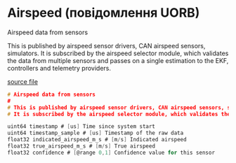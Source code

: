 # Airspeed (повідомлення UORB)

Airspeed data from sensors

This is published by airspeed sensor drivers, CAN airspeed sensors, simulators.
It is subscribed by the airspeed selector module, which validates the data from multiple sensors and passes on a single estimation to the EKF, controllers and telemetry providers.

[source file](https://github.com/PX4/PX4-Autopilot/blob/main/msg/Airspeed.msg)

```c
# Airspeed data from sensors
#
# This is published by airspeed sensor drivers, CAN airspeed sensors, simulators.
# It is subscribed by the airspeed selector module, which validates the data from multiple sensors and passes on a single estimation to the EKF, controllers and telemetry providers.

uint64 timestamp # [us] Time since system start
uint64 timestamp_sample # [us] Timestamp of the raw data
float32 indicated_airspeed_m_s # [m/s] Indicated airspeed
float32 true_airspeed_m_s # [m/s] True airspeed
float32 confidence # [@range 0,1] Confidence value for this sensor

```
